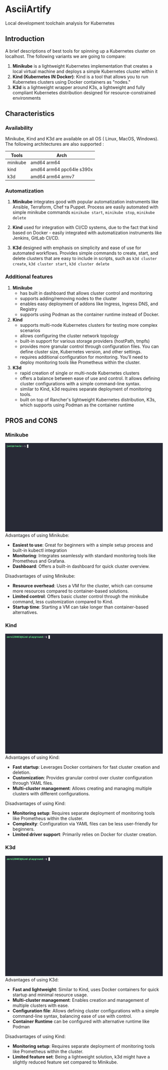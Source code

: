 # AsciiArtify
Local development toolchain analysis for Kubernetes
## Introduction

A brief descriptions of best tools for spinning up a Kubernetes cluster on localhost. The following variants we are going to compare:

1. **Minikube** is a lightweight Kubernetes implementation that creates a local virtual machine and deploys a simple Kubernetes cluster within it
2. **Kind (Kubernetes IN Docker)**:
Kind is a tool that allows you to run Kubernetes clusters using Docker containers as "nodes."
3. **K3d** is a lightweight wrapper around K3s, a lightweight and fully compliant Kubernetes distribution designed for resource-constrained environments

## Characteristics


### Availability 
Minikube, Kind and K3d are available on all OS ( Linux, MacOS, Windows). The following architectures are also supported :

| Tools    | Arch                      |
| -------- | ------------------------- |
| minikube | amd64 arm64               |
| kind     | amd64 arm64 ppc64le s390x |
| k3d      | amd64 arm64 armv7         |

### Automatization
1. **Minikube** integrates good with popular automatization instruments like Ansible, Terraform, Chef та Puppet. Process are easily automated with simple minikube commands ``` minikube start ```, ```minikube stop```, ```minikube delete ```
   
2. **Kind** used for integration with CI/CD systems, due to the fact that kind based on Docker - easily integrated with automatization instruments like Jenkins, GitLab CI/CD.

3. **K3d** designed with emphasis on simplicity and ease of use for automated workflows.
Provides simple commands to create, start, and delete clusters that are easy to include in scripts, such as ```k3d cluster create```, ```k3d cluster start```, ```k3d cluster delete```
### Additional features 
1. **Minikube** 
   * has built in dashboard that allows cluster control and monitoring
   * supports adding/removing nodes to the cluster
   * enables easy deployment of addons like Ingress, Ingress DNS, and Registry
   *  supports using Podman as the container runtime instead of Docker.
2. **Kind**
   * supports multi-node Kubernetes clusters for testing more complex scenarios
   * allows configuring the cluster network topology 
   * built-in support for various storage providers (hostPath, tmpfs)
   * provides more granular control through configuration files. You can define cluster size, Kubernetes version, and other settings.
   * requires additional configuration for monitoring. You'll need to deploy monitoring tools like Prometheus within the cluster.
3. **K3d**
    * rapid creation of single or multi-node Kubernetes clusters
    *  offers a balance between ease of use and control. It allows defining cluster configurations with a simple command-line syntax.
    *  similar to Kind, k3d requires separate deployment of monitoring tools.
    * built on top of Rancher's lightweight Kubernetes distribution, K3s, which supports using Podman as the container runtime
## PROS and CONS
### Minikube
![Image](.data/minikube.gif)
Advantages of using Minikube:
* **Easiest to use**: Great for beginners with a simple setup process and built-in kubectl integration
* **Monitoring**: Integrates seamlessly with standard monitoring tools like Prometheus and Grafana.
* **Dashboard**: Offers a built-in dashboard for quick cluster overview.

Disadvantages of using Minikube:
* **Resource overhead**: Uses a VM for the cluster, which can consume more resources compared to container-based solutions.
* **Limited control**: Offers basic cluster control through the minikube command, less customization compared to Kind.
* **Startup time**: Starting a VM can take longer than container-based alternatives.

### Kind
![Image](.data/kind.gif)
Advantages of using Kind:
* **Fast startup**: Leverages Docker containers for fast cluster creation and deletion.
* **Customization**: Provides granular control over cluster configuration through YAML files.
* **Multi-cluster management**: Allows creating and managing multiple clusters with different configurations.

Disadvantages of using Kind:
* **Monitoring setup**: Requires separate deployment of monitoring tools like Prometheus within the cluster.
* **Complexity**: Configuration via YAML files can be less user-friendly for beginners.
* **Limited driver support**: Primarily relies on Docker for cluster creation.
  
### K3d
![Image](.data/k3d.gif)
Advantages of using K3d:
* **Fast and lightweight**: Similar to Kind, uses Docker containers for quick startup and minimal resource usage.
* **Multi-cluster management**: Enables creation and management of multiple clusters with ease.
* **Configuration file**: Allows defining cluster configurations with a simple command-line syntax, balancing ease of use with control.
* **Container Runtime** can be configured with alternative runtime like Podman

Disadvantages of using Kind:
* **Monitoring setup**: Requires separate deployment of monitoring tools like Prometheus within the cluster.
* **Limited feature set**: Being a lightweight solution, k3d might have a slightly reduced feature set compared to Minikube.

